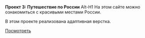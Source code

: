  **Проект 3: Путешествие по России**
 Alt-H1
На этом сайте можно ознакомиться с красивыми местами России.

В этом проекте реализована адаптивная верстка.

[Посмотреть](https://sofia1alekseeva.github.io/russian-travel/ "Проект 3: Путешествие по России")


